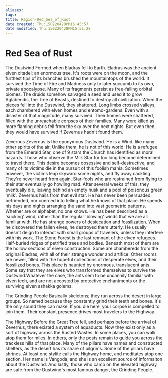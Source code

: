 ```yaml
---
aliases: 
tags: 
title: Region-Red_Sea_of_Rust
date created: Thu:150220428PM15:45:57
date modified: Thu:150220428PM15:51:28
---
```


# Red Sea of Rust

The Dustwind
Formed when Eladras fell to Earth.
Eladras was the ancient elven citadel; an enormous tree. It's roots were on the moon, and the furthest tips of its branches brushed the mountaintops of the world.
It survived the Time of Fire and Madness only to later succumb to its own, private apocalypse.
Many of its fragments persist as free-falling orbital biomes. The druids somehow salvaged a seed and used it to grow Aglabendis, the Tree of Beasts, destined to destroy all civilization.
When the pieces fell into the Dustwind, they shattered. Long limbs crossed valleys, each chambered with elven homes and entomo-gardens.
Even with a disaster of that magnitude, many survived. Their homes were shattered, filled with the unreachable corpses of their families. Many were killed as more flaming debris fell from the sky over the next nights.
But even then, they would have survived if Zevernus hadn't found them.

Zevernus
Zevernus is the eponymous Dustwind. He is a Wind, like many other spirits of the air.
Unlike them, he is not of this world. He is a refugee from the Emerald Star, one of 9 stars the Church has identified as moral hazards.
Those who observe the Milk Star for too long become determined to travel there. This desire becomes obsessive and self-destructive, and many of its victims die in the pursuit of this foolish mania.
Sometimes however, the victims leap skyward some nights, and fly away cackling. They're never heard from again.
Star-fools who are restrained from flying to their star eventually go howling mad. After several weeks of this, they eventually die, leaving behind an empty husk and a pool of poisonous green 'milk'.
Zevernus hails from that evil star. He has never been persuaded, befriended, nor coerced into telling what he knows of that place. He spends his days and nights arranging the sand into vast geometric patterns. Whether are or alphabet, no one knows.
He has been described as a 'sucking' wind, rather than the regular 'blowing' winds that we are all familiar with. He has strange powers of desiccation and fossilization. When he discovered the fallen elves, he destroyed them utterly.
He usually doesn't deign to interact with small groups of travelers, unless they interfere with his work.
The Stone Forest is the last remnant of the elven refugees. Half-buried ridges of petrified trees and bodies.
Beneath most of them are the hollow sections of elven construction. Some are chambereds from the original Eladras, with all of their strange wonder and artifice. Other rooms are newer, filled with the hopeful collections of desperate elves, and their fossilized bones.
This place is haunted by enormous, translucent ants. Some say that they are elves who transformed themselves to survive the Dustwind.Whatever the case, the ants sem to be uncannily familiar with elven tech, and are not accosted by protective enchantments or the surviving elven ashakka golems.

The Grinding People
Basically skeletons; they run across the desert in large groups. So named because they constantly grind their teeth and bones. It's the only sound they can make.
If you die here, your corpse is compelled to join them.
Their constant presence drives most travelers to the Highway.

The Highway
Before the Great Tree fell, and perhaps before the arrival of Zevernus, there existed a system of aquaducts.
Now they exist only as a sort of highway across the Rusted Wastes. In some places, you can walk atop them for miles. In others, only the posts remain to guide you across the trackless hills of that place.
Many of the pillars have names and constructed shelters, as the desert has its share of pilgrims. Some of the pillars have shrines.
At least one stylite calls the Highway home, and meditates atop one section. Her name is Vangoda, and she is an excellent source of informaiton about the Dustwind.
And lastly, those who camp on the elevated highway are safe from the Dustwind's most famous danger, the Grinding People.
